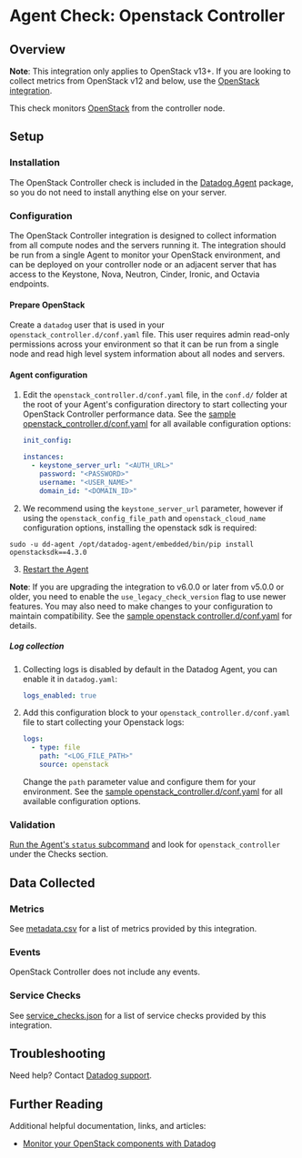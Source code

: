 # Agent Check: Openstack Controller

## Overview

**Note**: This integration only applies to OpenStack v13+. If you are looking to collect metrics from OpenStack v12 and below, use the [OpenStack integration][1].

This check monitors [OpenStack][2] from the controller node.

## Setup

### Installation

The OpenStack Controller check is included in the [Datadog Agent][3] package, so you do not need to install anything else on your server.

### Configuration

The OpenStack Controller integration is designed to collect information from all compute nodes and the servers running it. The integration should be run from a single Agent to monitor your OpenStack environment, and can be deployed on your controller node or an adjacent server that has access to the Keystone, Nova, Neutron, Cinder, Ironic, and Octavia endpoints.

#### Prepare OpenStack

Create a `datadog` user that is used in your `openstack_controller.d/conf.yaml` file. This user requires admin read-only permissions across your environment so that it can be run from a single node and read high level system information about all nodes and servers.

#### Agent configuration

1. Edit the `openstack_controller.d/conf.yaml` file, in the `conf.d/` folder at the root of your Agent's configuration directory to start collecting your OpenStack Controller performance data. See the [sample openstack_controller.d/conf.yaml][4] for all available configuration options:

   ```yaml
   init_config:

   instances:
     - keystone_server_url: "<AUTH_URL>"
       password: "<PASSWORD>"
       username: "<USER_NAME>"
       domain_id: "<DOMAIN_ID>"
   ```

2. We recommend using the `keystone_server_url` parameter, however if using the `openstack_config_file_path` and `openstack_cloud_name` configuration options, installing the openstack sdk is required:

```shell
sudo -u dd-agent /opt/datadog-agent/embedded/bin/pip install openstacksdk==4.3.0
```

3. [Restart the Agent][5]

**Note**: If you are upgrading the integration to v6.0.0 or later from v5.0.0 or older, you need to enable the `use_legacy_check_version` flag to use newer features. You may also need to make changes to your configuration to maintain compatibility. See the [sample openstack controller.d/conf.yaml][4] for details.  

##### Log collection

1. Collecting logs is disabled by default in the Datadog Agent, you can enable it in `datadog.yaml`:

   ```yaml
   logs_enabled: true
   ```

2. Add this configuration block to your `openstack_controller.d/conf.yaml` file to start collecting your Openstack logs:

   ```yaml
   logs:
     - type: file
       path: "<LOG_FILE_PATH>"
       source: openstack
   ```

    Change the `path` parameter value and configure them for your environment. See the [sample openstack_controller.d/conf.yaml][4] for all available configuration options.
   

### Validation

[Run the Agent's `status` subcommand][6] and look for `openstack_controller` under the Checks section.

## Data Collected

### Metrics

See [metadata.csv][7] for a list of metrics provided by this integration.

### Events

OpenStack Controller does not include any events.

### Service Checks

See [service_checks.json][8] for a list of service checks provided by this integration.

## Troubleshooting

Need help? Contact [Datadog support][9].

## Further Reading

Additional helpful documentation, links, and articles:

- [Monitor your OpenStack components with Datadog][10]


[1]: https://docs.datadoghq.com/integrations/openstack/
[2]: https://www.openstack.org
[3]: https://app.datadoghq.com/account/settings/agent/latest
[4]: https://github.com/DataDog/integrations-core/blob/master/openstack_controller/datadog_checks/openstack_controller/data/conf.yaml.example
[5]: https://docs.datadoghq.com/agent/guide/agent-commands/#start-stop-and-restart-the-agent
[6]: https://docs.datadoghq.com/agent/guide/agent-commands/#agent-status-and-information
[7]: https://github.com/DataDog/integrations-core/blob/master/openstack_controller/metadata.csv
[8]: https://github.com/DataDog/integrations-core/blob/master/openstack_controller/assets/service_checks.json
[9]: https://docs.datadoghq.com/help/
[10]: https://www.datadoghq.com/blog/openstack-controller-integration/

